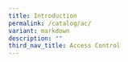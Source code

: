 ```yaml
---
title: Introduction
permalink: /catalog/ac/
variant: markdown
description: ""
third_nav_title: Access Control
---
```

